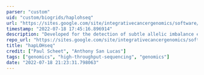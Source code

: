```yaml
---
parser: "custom"
uid: "custom/biogrids/haplohseq"
url: "https://sites.google.com/site/integrativecancergenomics/software/haplohseq"
timestamp: "2022-07-18 17:45:16.896914"
description: "Developed for the detection of subtle allelic imbalance events from next-generation sequencing data, hapLOHseq is a sequencing-based extension of hapLOH, which is a method for the detection of subtle allelic imbalance events from SNP array data. It is capable of identifying events of 10 mega-bases or greater occurring in as little as 16% of the sample using exome sequencing data (at 80x) and 4% …"
repo_url: "https://sites.google.com/site/integrativecancergenomics/software/haplohseq"
title: "hapLOHseq"
credit: ["Paul Scheet", "Anthony San Lucas"]
tags: ["genomics", "high-throughput-sequencing", "genomics"]
date: "2022-07-18 21:23:31.798063"
---
```

